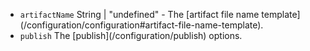 <ul>
<li><code id="TargetSpecificOptions-artifactName">artifactName</code> String | "undefined" - The [artifact file name template](/configuration/configuration#artifact-file-name-template).</li>
<li><code id="TargetSpecificOptions-publish">publish</code> The [publish](/configuration/publish) options.</li>
</ul>
